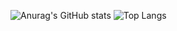 ![Anurag's GitHub stats](https://github-readme-stats.vercel.app/api?username=vidotocode&show_icons=true&theme=tokyonight)
![Top Langs](https://github-readme-stats.vercel.app/api/top-langs/?username=anuraghazra)
